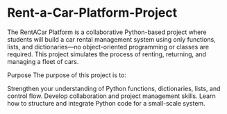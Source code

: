 # Rent-a-Car-Platform-Project
The RentACar Platform is a collaborative Python-based project where students will build a car rental management system using only functions, lists, and dictionaries—no object-oriented programming or classes are required. This project simulates the process of renting, returning, and managing a fleet of cars.

Purpose
The purpose of this project is to:

Strengthen your understanding of Python functions, dictionaries, lists, and control flow.
Develop collaboration and project management skills.
Learn how to structure and integrate Python code for a small-scale system.
